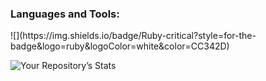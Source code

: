 <h3 align="left">Languages and Tools:</h3>
![](https://img.shields.io/badge/Ruby-critical?style=for-the-badge&logo=ruby&logoColor=white&color=CC342D)

![Your Repository’s Stats](https://github-readme-stats.vercel.app/api?username=Jwatts82&show_icons=true)
